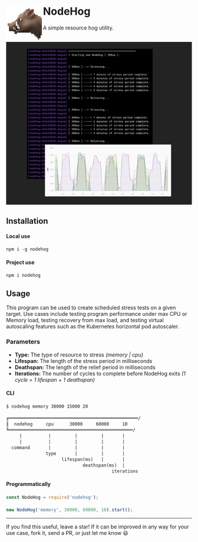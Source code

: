 # NodeHog <img align="left" height="100" src="https://raw.githubusercontent.com/jaredgorski/nodehog/master/.media/nodehog.png">
A simple resource hog utility.

![](https://raw.githubusercontent.com/jaredgorski/nodehog/master/.media/nodehog_example.png)

## Installation
#### Local use
```shell
npm i -g nodehog
```
#### Project use
```shell
npm i nodehog
```

## Usage
This program can be used to create scheduled stress tests on a given target. Use cases include testing program performance under max CPU or Memory load, testing recovery from max load, and testing virtual autoscaling features such as the Kubernetes horizontal pod autoscaler.

### Parameters
- **Type:** The type of resource to stress _(memory | cpu)_
- **Lifespan:** The length of the stress period in milliseconds
- **Deathspan:** The length of the relief period in milliseconds
- **Iterations:** The number of cycles to complete before NodeHog exits _(1 cycle = 1 lifespan + 1 deathspan)_

#### CLI
```shell
$ nodehog memory 30000 15000 20

╔═════════════════════════════════════════════════/
║  nodehog     cpu      30000     60000     10
╚═══════════════════════════════════════════════/
     |          |         |         |       |
     |          |         |         |       |
  command       |         |         |       |
               type       |         |       |
                     lifespan(ms)   |       |
                             deathspan(ms)  |
                                        iterations
```
#### Programmatically
```js
const NodeHog = require('nodehog');

new NodeHog('memory', 30000, 60000, 10).start();
```

---

If you find this useful, leave a star! If it can be improved in any way for your use case, fork it, send a PR, or just let me know 😃
